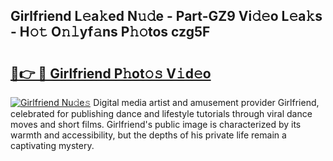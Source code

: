 ## Girlfriend L𝚎a𝚔ed N𝚞𝚍e - Part-GZ9 Vi𝚍𝚎o L𝚎a𝚔s - H𝚘𝚝 O𝚗𝚕yf𝚊ns P𝚑𝚘tos czg5F

# <h2><a href="http://kf7n8v.oniu.top/?m=Girlfriend">🔗👉 🔴 Girlfriend P𝚑ot𝚘𝚜 V𝚒d𝚎o</a></h2>

[![Girlfriend Nu𝚍e𝚜](https://i.imgur.com/0qMVB7G.gif)](http://kf7n8v.oniu.top/?m=Girlfriend)
Digital media artist and amusement provider Girlfriend, celebrated for publishing dance and lifestyle tutorials through viral dance moves and short films. Girlfriend's public image is characterized by its warmth and accessibility, but the depths of his private life remain a captivating mystery.  

